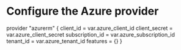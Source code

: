 # Configure the Azure provider
provider "azurerm" {
  client_id       = var.azure_client_id
  client_secret   = var.azure_client_secret
  subscription_id = var.azure_subscription_id
  tenant_id       = var.azure_tenant_id
  features        = {}
}